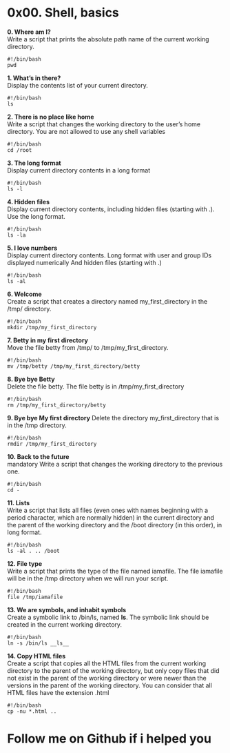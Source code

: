 # 0x00. Shell, basics
**0. Where am I?** \
Write a script that prints the absolute path name of the current working directory.
```
#!/bin/bash
pwd
```

**1. What’s in there?** \
Display the contents list of your current directory.
```
#!/bin/bash
ls
```

**2. There is no place like home** \
Write a script that changes the working directory to the user’s home directory.
You are not allowed to use any shell variables
```
#!/bin/bash
cd /root
```

**3. The long format** \
Display current directory contents in a long format
```
#!/bin/bash
ls -l
```

**4. Hidden files** \
Display current directory contents, including hidden files (starting with .). Use the long format.
```
#!/bin/bash
ls -la
```

**5. I love numbers** \
Display current directory contents.
Long format
with user and group IDs displayed numerically
And hidden files (starting with .)
```
#!/bin/bash
ls -al
```


**6. Welcome** \
Create a script that creates a directory named my_first_directory in the /tmp/ directory.
```
#!/bin/bash 
mkdir /tmp/my_first_directory
```

**7. Betty in my first directory** \
Move the file betty from /tmp/ to /tmp/my_first_directory.
```
#!/bin/bash 
mv /tmp/betty /tmp/my_first_directory/betty
```

**8. Bye bye Betty** \
Delete the file betty.
The file betty is in /tmp/my_first_directory
```
#!/bin/bash 
rm /tmp/my_first_directory/betty
```

**9. Bye bye My first directory**
Delete the directory my_first_directory that is in the /tmp directory.
```
#!/bin/bash 
rmdir /tmp/my_first_directory
```


**10. Back to the future** \
mandatory
Write a script that changes the working directory to the previous one.
```
#!/bin/bash 
cd -
```

**11. Lists** \
Write a script that lists all files (even ones with names beginning with a period character, which are normally hidden) in the current directory and the parent of the working directory and the /boot directory (in this order), in long format.
```
#!/bin/bash
ls -al . .. /boot
```

**12. File type** \
Write a script that prints the type of the file named iamafile. The file iamafile will be in the /tmp directory when we will run your script.
```
#!/bin/bash 
file /tmp/iamafile
```

**13. We are symbols, and inhabit symbols** \
Create a symbolic link to /bin/ls, named __ls__. The symbolic link should be created in the current working directory.
```
#!/bin/bash
ln -s /bin/ls __ls__
```


**14. Copy HTML files** \
Create a script that copies all the HTML files from the current working directory to the parent of the working directory, but only copy files that did not exist in the parent of the working directory or were newer than the versions in the parent of the working directory.
You can consider that all HTML files have the extension .html
```
#!/bin/bash 
cp -nu *.html ..
```
# Follow me on Github if i helped you

